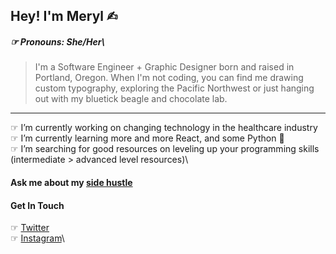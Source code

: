 ## Hey! I'm Meryl ✍︎
##### ☞ Pronouns: She/Her\
> I'm a Software Engineer + Graphic Designer born and raised in Portland, Oregon. When I'm not coding, you can find me drawing custom typography, exploring the Pacific Northwest or just hanging out with my bluetick beagle and chocolate lab.
---

☞ I’m currently working on changing technology in the healthcare industry \
☞ I’m currently learning more and more React, and some Python :snake:\
☞ I’m searching for good resources on leveling up your programming skills (intermediate > advanced level resources)\


#### Ask me about my [side hustle](https://madebymeryl.com)
#### Get In Touch
☞ [Twitter](https://twitter.com/madebymeryl)\
☞ [Instagram](https://www.instagram.com/madebymeryl/?hl=en)\


